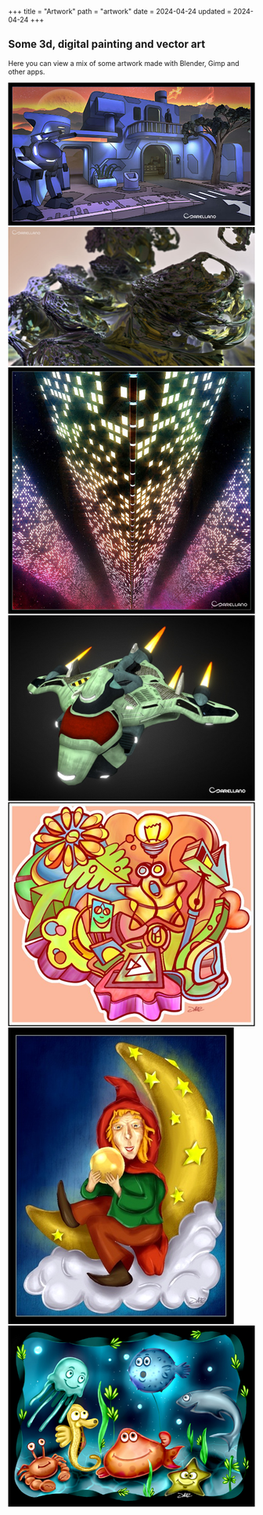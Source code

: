 +++
title = "Artwork"
path = "artwork"
date = 2024-04-24
updated = 2024-04-24
+++

## Some 3d, digital painting and vector art

Here you can view a mix of some artwork made with Blender, Gimp and other apps.

![Artwork 1](./artwork1.jpg)
![Artwork 2](./artwork2.jpg)
![Artwork 3](./artwork3.jpg)
![Artwork 4](./artwork4.jpg)
![Artwork 5](./artwork5.jpg)
![Artwork 6](./artwork6.jpg)
![Artwork 7](./artwork7.jpg)
